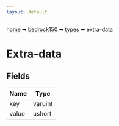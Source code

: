 ```yaml
---
layout: default
---
```


[home](/) ➡ [bedrock150](/protocol/bedrock150) ➡ [types](/protocol/bedrock150/types) ➡ extra-data

# Extra-data

## Fields

Name | Type
---|---
key | varuint
value | ushort

